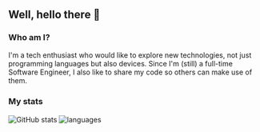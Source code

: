## Well, hello there 👋

### Who am I?

I'm a tech enthusiast who would like to explore new technologies, not just programming languages but also devices.
Since I'm (still) a full-time Software Engineer, I also like to share my code so others can make use of them.

### My stats

<img align="center" src="https://github-readme-stats.vercel.app/api?username=vindanak&show_icons=true&include_all_commits=true&theme=dracula" alt="GitHub stats" />
<img align="center" src="https://github-readme-stats.vercel.app/api/top-langs/?username=vindanak&&exclude_repo=vindanak&layout=compact&theme=dracula" alt="languages"/>

